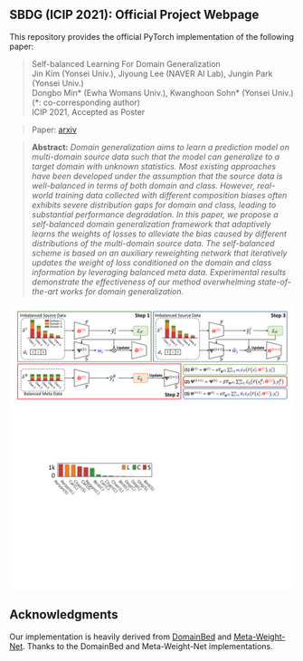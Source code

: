 ## SBDG (ICIP 2021): Official Project Webpage
This repository provides the official PyTorch implementation of the following paper:
> Self-balanced Learning For Domain Generalization<br>
> Jin Kim (Yonsei Univ.), Jiyoung Lee (NAVER AI Lab), Jungin Park (Yonsei Univ.)<br>
> Dongbo Min* (Ewha Womans Univ.), Kwanghoon Sohn* (Yonsei Univ.) (*: co-corresponding author)<br>
> ICIP 2021, Accepted as Poster<br>

> Paper: [arxiv](https://arxiv.org/abs/2108.13597)<br>

> **Abstract:** 
*Domain generalization aims to learn a prediction model on multi-domain source data such that the model can generalize to a target domain with unknown statistics. Most existing approaches have been developed under the assumption that the source data is well-balanced in terms of both domain and class. However, real-world training data collected with different composition biases often exhibits severe distribution gaps for domain and class, leading to substantial performance degradation. In this paper, we propose a self-balanced domain generalization framework that adaptively learns the weights of losses to alleviate the bias caused by different distributions of the multi-domain source data. The self-balanced scheme is based on an auxiliary reweighting network that iteratively updates the weight of loss conditioned on the domain and class information by leveraging balanced meta data. Experimental results demonstrate the effectiveness of our method overwhelming state-of-the-art works for domain generalization.*<br>

<p align="center">
  <img src="imgs/fig2.pdf" />
</p>


## Acknowledgments
Our implementation is heavily derived from [DomainBed](https://github.com/facebookresearch/DomainBed) and [Meta-Weight-Net](https://github.com/xjtushujun/meta-weight-net).
Thanks to the DomainBed and Meta-Weight-Net implementations.
